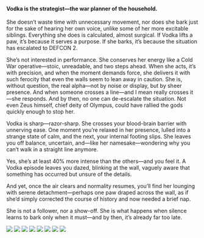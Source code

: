 <h4>Vodka is the strategist—the war planner of the household.</h4>

She doesn’t waste time with unnecessary movement, nor does she bark just for the sake of hearing her own voice, unlike some of her more excitable siblings. Everything she does is calculated, almost surgical. If Vodka lifts a paw, it’s because it serves a purpose. If she barks, it’s because the situation has escalated to DEFCON 2.

She’s not interested in performance. She conserves her energy like a Cold War operative—stoic, unreadable, and two steps ahead. When she acts, it’s with precision, and when the moment demands force, she delivers it with such ferocity that even the walls seem to lean away in caution. She is, without question, the real alpha—not by noise or display, but by sheer presence. And when someone crosses a line—and I mean really crosses it—she responds. And by then, no one can de-escalate the situation. Not even Zeus himself, chief deity of Olympus, could have rallied the gods quickly enough to stop her.

Vodka is sharp—razor-sharp. She crosses your blood-brain barrier with unnerving ease. One moment you’re relaxed in her presence, lulled into a strange state of calm, and the next, your internal footing slips. She leaves you off balance, uncertain, and—like her namesake—wondering why you can’t walk in a straight line anymore.

Yes, she’s at least 40% more intense than the others—and you feel it. A Vodka episode leaves you dazed, blinking at the wall, vaguely aware that something has occurred but unsure of the details.

And yet, once the air clears and normality resumes, you’ll find her lounging with serene detachment—perhaps one paw draped across the wall, as if she’d simply corrected the course of history and now needed a brief nap.

She is not a follower, nor a show-off. She is what happens when silence learns to bark only when it must—and by then, it’s already far too late.

![](113.JPG)
![](114.JPG)
![](115.jpg)
![](116.JPG)
![](117.JPG)
![](118.JPG)
![](119.JPG)
![](120.jpg)

<p></p>
